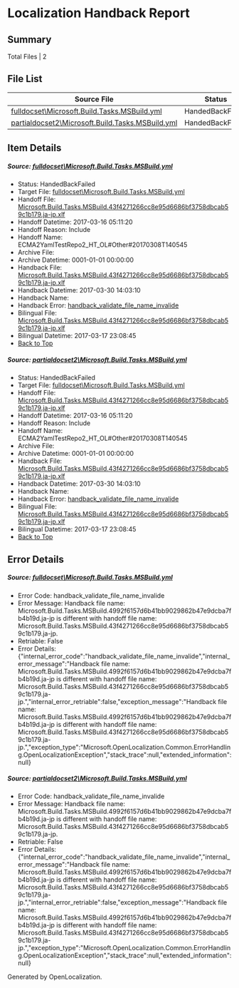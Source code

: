 # <a name='report-top'></a> Localization Handback Report

## Summary
 Total Files | 2

## File List
 Source File | Status | Details 
 ----------- | ------ | ------- 
 [fulldocset\Microsoft.Build.Tasks.MSBuild.yml](https://github.com/OpenLocalizationTestOrg/ECMA2YamlTestRepo2/blob/1e40a158586a88a698e0cb5342785002a56898b2/fulldocset/Microsoft.Build.Tasks.MSBuild.yml) | HandedBackFailed | [Details](#2ed59e0dc5ea36f1040d694fcd2fea1c1f19561f74108)
 [partialdocset2\Microsoft.Build.Tasks.MSBuild.yml](https://github.com/OpenLocalizationTestOrg/ECMA2YamlTestRepo2/blob/9a577bbd8ead778fd4723fbdbce691e69b3b14d4/partialdocset2/Microsoft.Build.Tasks.MSBuild.yml) | HandedBackFailed | [Details](#2ed59e0dc5ea36f1040d694fcd2fea1c1f19561f88199)

## Item Details
##### <a name='2ed59e0dc5ea36f1040d694fcd2fea1c1f19561f74108'></a> Source: [fulldocset\Microsoft.Build.Tasks.MSBuild.yml](https://github.com/OpenLocalizationTestOrg/ECMA2YamlTestRepo2/blob/1e40a158586a88a698e0cb5342785002a56898b2/fulldocset/Microsoft.Build.Tasks.MSBuild.yml)
* Status: HandedBackFailed
* Target File: [fulldocset\Microsoft.Build.Tasks.MSBuild.yml](https://github.com/OpenLocalizationTestOrg/ECMA2YamlTestRepo2.ja-jp/blob/046639ec747066d9af81a222880b51f5584f950a/fulldocset/Microsoft.Build.Tasks.MSBuild.yml)
* Handoff File: [Microsoft.Build.Tasks.MSBuild.43f4271266cc8e95d6686bf3758dbcab59c1b179.ja-jp.xlf](https://github.com/OpenLocalizationTestOrg/ECMA2YamlTestRepo2.handoff/blob/ece46f655342aace7d43b72a8b659dd19e22fcba/ol-handoff/OpenLocalizationTestOrg/ECMA2YamlTestRepo2.ja-jp/master/fulldocset/Microsoft.Build.Tasks.MSBuild.43f4271266cc8e95d6686bf3758dbcab59c1b179.ja-jp.xlf)
* Handoff Datetime: 2017-03-16 05:11:20
* Handoff Reason: Include
* Handoff Name: ECMA2YamlTestRepo2_HT_OL#Other#20170308T140545
* Archive File: 
* Archive Datetime: 0001-01-01 00:00:00
* Handback File: [Microsoft.Build.Tasks.MSBuild.43f4271266cc8e95d6686bf3758dbcab59c1b179.ja-jp.xlf](https://github.com/OpenLocalizationTestOrg/ECMA2YamlTestRepo2.handback/blob/7befa036a0e6a8b838f9c343d4d560ffd9370a97/ol-handback/OpenLocalizationTestOrg/ECMA2YamlTestRepo2.ja-jp/master/fulldocset/Microsoft.Build.Tasks.MSBuild.43f4271266cc8e95d6686bf3758dbcab59c1b179.ja-jp.xlf)
* Handback Datetime: 2017-03-30 14:03:10
* Handback Name: 
* Handback Error: [handback_validate_file_name_invalide](#2ed59e0dc5ea36f1040d694fcd2fea1c1f19561f74108handback_validate_file_name_invalide)
* Bilingual File: [Microsoft.Build.Tasks.MSBuild.43f4271266cc8e95d6686bf3758dbcab59c1b179.ja-jp.xlf](https://github.com/OpenLocalizationTestOrg/ECMA2YamlTestRepo2.handback/blob/6db4953a35228661b9cf57c5c97b9750a60ecf67/ol-handback/OpenLocalizationTestOrg/ECMA2YamlTestRepo2.ja-jp/master/fulldocset/Microsoft.Build.Tasks.MSBuild.43f4271266cc8e95d6686bf3758dbcab59c1b179.ja-jp.xlf)
* Bilingual Datetime: 2017-03-17 23:08:45
* [Back to Top](#report-top)

##### <a name='2ed59e0dc5ea36f1040d694fcd2fea1c1f19561f88199'></a> Source: [partialdocset2\Microsoft.Build.Tasks.MSBuild.yml](https://github.com/OpenLocalizationTestOrg/ECMA2YamlTestRepo2/blob/9a577bbd8ead778fd4723fbdbce691e69b3b14d4/partialdocset2/Microsoft.Build.Tasks.MSBuild.yml)
* Status: HandedBackFailed
* Target File: [fulldocset\Microsoft.Build.Tasks.MSBuild.yml](https://github.com/OpenLocalizationTestOrg/ECMA2YamlTestRepo2.ja-jp/blob/046639ec747066d9af81a222880b51f5584f950a/fulldocset/Microsoft.Build.Tasks.MSBuild.yml)
* Handoff File: [Microsoft.Build.Tasks.MSBuild.43f4271266cc8e95d6686bf3758dbcab59c1b179.ja-jp.xlf](https://github.com/OpenLocalizationTestOrg/ECMA2YamlTestRepo2.handoff/blob/ece46f655342aace7d43b72a8b659dd19e22fcba/ol-handoff/OpenLocalizationTestOrg/ECMA2YamlTestRepo2.ja-jp/master/fulldocset/Microsoft.Build.Tasks.MSBuild.43f4271266cc8e95d6686bf3758dbcab59c1b179.ja-jp.xlf)
* Handoff Datetime: 2017-03-16 05:11:20
* Handoff Reason: Include
* Handoff Name: ECMA2YamlTestRepo2_HT_OL#Other#20170308T140545
* Archive File: 
* Archive Datetime: 0001-01-01 00:00:00
* Handback File: [Microsoft.Build.Tasks.MSBuild.43f4271266cc8e95d6686bf3758dbcab59c1b179.ja-jp.xlf](https://github.com/OpenLocalizationTestOrg/ECMA2YamlTestRepo2.handback/blob/7befa036a0e6a8b838f9c343d4d560ffd9370a97/ol-handback/OpenLocalizationTestOrg/ECMA2YamlTestRepo2.ja-jp/master/fulldocset/Microsoft.Build.Tasks.MSBuild.43f4271266cc8e95d6686bf3758dbcab59c1b179.ja-jp.xlf)
* Handback Datetime: 2017-03-30 14:03:10
* Handback Name: 
* Handback Error: [handback_validate_file_name_invalide](#2ed59e0dc5ea36f1040d694fcd2fea1c1f19561f88199handback_validate_file_name_invalide)
* Bilingual File: [Microsoft.Build.Tasks.MSBuild.43f4271266cc8e95d6686bf3758dbcab59c1b179.ja-jp.xlf](https://github.com/OpenLocalizationTestOrg/ECMA2YamlTestRepo2.handback/blob/6db4953a35228661b9cf57c5c97b9750a60ecf67/ol-handback/OpenLocalizationTestOrg/ECMA2YamlTestRepo2.ja-jp/master/fulldocset/Microsoft.Build.Tasks.MSBuild.43f4271266cc8e95d6686bf3758dbcab59c1b179.ja-jp.xlf)
* Bilingual Datetime: 2017-03-17 23:08:45
* [Back to Top](#report-top)


## Error Details
##### <a name='2ed59e0dc5ea36f1040d694fcd2fea1c1f19561f74108handback_validate_file_name_invalide'></a> Source: [fulldocset\Microsoft.Build.Tasks.MSBuild.yml](#2ed59e0dc5ea36f1040d694fcd2fea1c1f19561f74108)
* Error Code: handback_validate_file_name_invalide
* Error Message: Handback file name: Microsoft.Build.Tasks.MSBuild.4992f6157d6b41bb9029862b47e9dcba7fb4b19d.ja-jp is different with handoff file name: Microsoft.Build.Tasks.MSBuild.43f4271266cc8e95d6686bf3758dbcab59c1b179.ja-jp.
* Retriable: False
* Error Details: {"internal_error_code":"handback_validate_file_name_invalide","internal_error_message":"Handback file name: Microsoft.Build.Tasks.MSBuild.4992f6157d6b41bb9029862b47e9dcba7fb4b19d.ja-jp is different with handoff file name: Microsoft.Build.Tasks.MSBuild.43f4271266cc8e95d6686bf3758dbcab59c1b179.ja-jp.","internal_error_retriable":false,"exception_message":"Handback file name: Microsoft.Build.Tasks.MSBuild.4992f6157d6b41bb9029862b47e9dcba7fb4b19d.ja-jp is different with handoff file name: Microsoft.Build.Tasks.MSBuild.43f4271266cc8e95d6686bf3758dbcab59c1b179.ja-jp.","exception_type":"Microsoft.OpenLocalization.Common.ErrorHandling.OpenLocalizationException","stack_trace":null,"extended_information":null}

##### <a name='2ed59e0dc5ea36f1040d694fcd2fea1c1f19561f88199handback_validate_file_name_invalide'></a> Source: [partialdocset2\Microsoft.Build.Tasks.MSBuild.yml](#2ed59e0dc5ea36f1040d694fcd2fea1c1f19561f88199)
* Error Code: handback_validate_file_name_invalide
* Error Message: Handback file name: Microsoft.Build.Tasks.MSBuild.4992f6157d6b41bb9029862b47e9dcba7fb4b19d.ja-jp is different with handoff file name: Microsoft.Build.Tasks.MSBuild.43f4271266cc8e95d6686bf3758dbcab59c1b179.ja-jp.
* Retriable: False
* Error Details: {"internal_error_code":"handback_validate_file_name_invalide","internal_error_message":"Handback file name: Microsoft.Build.Tasks.MSBuild.4992f6157d6b41bb9029862b47e9dcba7fb4b19d.ja-jp is different with handoff file name: Microsoft.Build.Tasks.MSBuild.43f4271266cc8e95d6686bf3758dbcab59c1b179.ja-jp.","internal_error_retriable":false,"exception_message":"Handback file name: Microsoft.Build.Tasks.MSBuild.4992f6157d6b41bb9029862b47e9dcba7fb4b19d.ja-jp is different with handoff file name: Microsoft.Build.Tasks.MSBuild.43f4271266cc8e95d6686bf3758dbcab59c1b179.ja-jp.","exception_type":"Microsoft.OpenLocalization.Common.ErrorHandling.OpenLocalizationException","stack_trace":null,"extended_information":null}


Generated by OpenLocalization.
